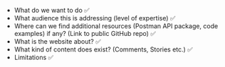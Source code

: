 - What do we want to do ✅
- What audience this is addressing (level of expertise) ✅
- Where can we find additional resources (Postman API package, code examples) if any? (Link to public GitHub repo) ✅
- What is the website about? ✅
- What kind of content does exist? (Comments, Stories etc.) ✅
- Limitations ✅